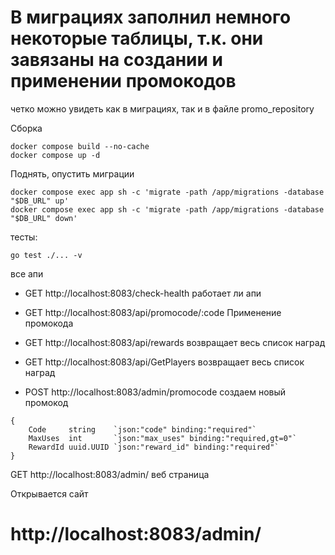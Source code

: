 # В миграциях заполнил немного некоторые таблицы, т.к. они завязаны на создании и применении промокодов
четко можно увидеть как в миграциях, так и в файле promo_repository

Сборка
```
docker compose build --no-cache
docker compose up -d
```

Поднять, опустить миграции
```
docker compose exec app sh -c 'migrate -path /app/migrations -database "$DB_URL" up'
docker compose exec app sh -c 'migrate -path /app/migrations -database "$DB_URL" down'
```

тесты:
```
go test ./... -v
```

все апи
- GET http://localhost:8083/check-health работает ли апи
- GET http://localhost:8083/api/promocode/:code Применение промокода
- GET http://localhost:8083/api/rewards возвращает весь список наград
- GET http://localhost:8083/api/GetPlayers возвращает весь список наград


- POST http://localhost:8083/admin/promocode создаем новый промокод
```
{
    Code     string    `json:"code" binding:"required"`
    MaxUses  int       `json:"max_uses" binding:"required,gt=0"`
    RewardId uuid.UUID `json:"reward_id" binding:"required"`
}
```

GET http://localhost:8083/admin/ веб страница


Открывается сайт
# http://localhost:8083/admin/
